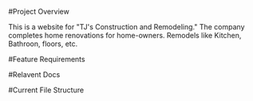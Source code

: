 #Project Overview

This is a website for "TJ's Construction and Remodeling." The company completes home renovations for home-owners. Remodels like Kitchen, Bathroon, floors, etc.

#Feature Requirements



#Relavent Docs

#Current File Structure